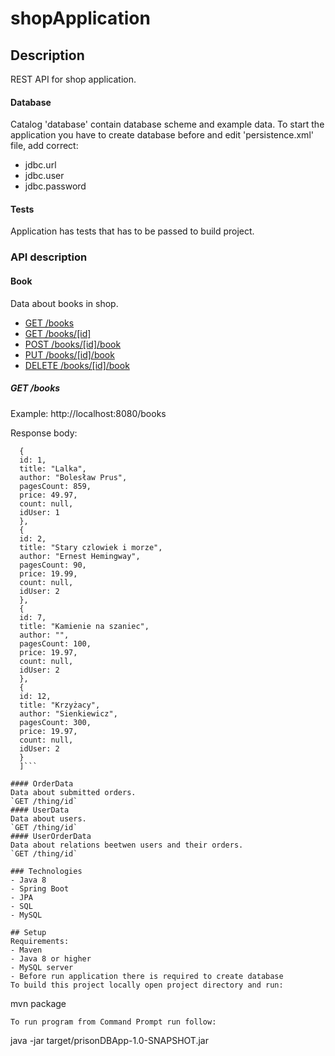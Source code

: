 # shopApplication

## Description
REST API for shop application.

#### Database
Catalog 'database' contain database scheme and example data.
To start the application you have to create database before and edit 'persistence.xml' file, add correct:
- jdbc.url
- jdbc.user
- jdbc.password

#### Tests
Application has tests that has to be passed to build project.

### API description

#### Book
Data about books in shop.
  - [GET /books](#get-books)
  - [GET /books/[id]](#get-bookbyid)
  - [POST /books/[id]/book](#post-book)
  - [PUT /books/[id]/book](#put-book)
  - [DELETE /books/[id]/book](#delete-book)

##### GET /books

Example: http://localhost:8080/books

Response body:

```  [
  {
  id: 1,
  title: "Lalka",
  author: "Bolesław Prus",
  pagesCount: 859,
  price: 49.97,
  count: null,
  idUser: 1
  },
  {
  id: 2,
  title: "Stary czlowiek i morze",
  author: "Ernest Hemingway",
  pagesCount: 90,
  price: 19.99,
  count: null,
  idUser: 2
  },
  {
  id: 7,
  title: "Kamienie na szaniec",
  author: "",
  pagesCount: 100,
  price: 19.97,
  count: null,
  idUser: 2
  },
  {
  id: 12,
  title: "Krzyżacy",
  author: "Sienkiewicz",
  pagesCount: 300,
  price: 19.97,
  count: null,
  idUser: 2
  }
  ]```

#### OrderData
Data about submitted orders.
`GET /thing/id`
#### UserData
Data about users.
`GET /thing/id`
#### UserOrderData
Data about relations beetwen users and their orders.
`GET /thing/id`

### Technologies
- Java 8
- Spring Boot
- JPA
- SQL
- MySQL

## Setup
Requirements:
- Maven
- Java 8 or higher
- MySQL server
- Before run application there is required to create database
To build this project locally open project directory and run:
```
mvn package
```
To run program from Command Prompt run follow: 
```
java -jar target/prisonDBApp-1.0-SNAPSHOT.jar
```
